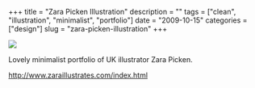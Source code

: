 +++
title = "Zara Picken Illustration"
description = ""
tags = ["clean", "illustration", "minimalist", "portfolio"]
date = "2009-10-15"
categories = ["design"]
slug = "zara-picken-illustration"
+++


 

  <div id="screens-thumbs" class="clearfix">
    <div class="txt-center" id="design-submission"><a href="http://www.zaraillustrates.com/index.html"><img id='bluga-thumbnail-1914' class='bluga-thumbnail large' src='http://media.konigi.com/bluga/
wt4ad72baff399f_0.jpg'/></a></div>  
  </div>   
<p>Lovely minimalist portfolio of UK illustrator Zara Picken.</p>
<p><a href="http://www.zaraillustrates.com/index.html">http://www.zaraillustrates.com/index.html</a></p>




